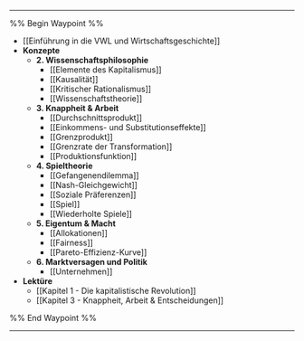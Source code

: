 ***

%% Begin Waypoint %%
- [[Einführung in die VWL und Wirtschaftsgeschichte]]
- **Konzepte**
	- **2. Wissenschaftsphilosophie**
		- [[Elemente des Kapitalismus]]
		- [[Kausalität]]
		- [[Kritischer Rationalismus]]
		- [[Wissenschaftstheorie]]
	- **3. Knappheit & Arbeit**
		- [[Durchschnittsprodukt]]
		- [[Einkommens- und Substitutionseffekte]]
		- [[Grenzprodukt]]
		- [[Grenzrate der Transformation]]
		- [[Produktionsfunktion]]
	- **4. Spieltheorie**
		- [[Gefangenendilemma]]
		- [[Nash-Gleichgewicht]]
		- [[Soziale Präferenzen]]
		- [[Spiel]]
		- [[Wiederholte Spiele]]
	- **5. Eigentum & Macht**
		- [[Allokationen]]
		- [[Fairness]]
		- [[Pareto-Effizienz-Kurve]]
	- **6. Marktversagen und Politik**
		- [[Unternehmen]]
- **Lektüre**
	- [[Kapitel 1 - Die kapitalistische Revolution]]
	- [[Kapitel 3 - Knappheit, Arbeit & Entscheidungen]]

%% End Waypoint %%

***

